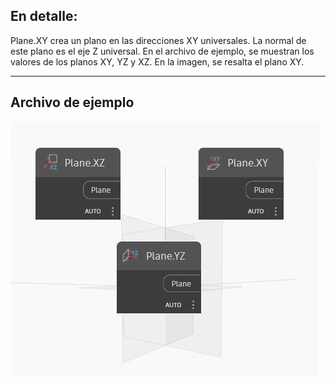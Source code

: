 ## En detalle:
Plane.XY crea un plano en las direcciones XY universales. La normal de este plano es el eje Z universal. En el archivo de ejemplo, se muestran los valores de los planos XY, YZ y XZ. En la imagen, se resalta el plano XY.
___
## Archivo de ejemplo

![XY](./Autodesk.DesignScript.Geometry.Plane.XY_img.jpg)

